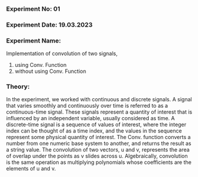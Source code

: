 ### Experiment No: 01

### Experiment Date: 19.03.2023

### Experiment Name: 
Implementation of convolution of two signals,
<ol>
  <li> using Conv. Function</li>
  <li>without using Conv. Function</li>
</ol>

### Theory:
In the experiment, we worked with continuous and discrete signals. A signal that varies smoothly and continuously over time is referred to as a continuous-time signal. These signals represent a quantity of interest that is influenced by an independent variable, usually considered as time. A discrete-time signal is a sequence of values of interest, where the integer index can be thought of as a time index, and the values in the sequence represent some physical quantity of interest.
The Conv. function converts a number from one numeric base system to another, and returns the result as a string value. The convolution of two vectors, u and v, represents the area of overlap under the points as v slides across u. Algebraically, convolution is the same operation as multiplying polynomials whose coefficients are the elements of u and v.
